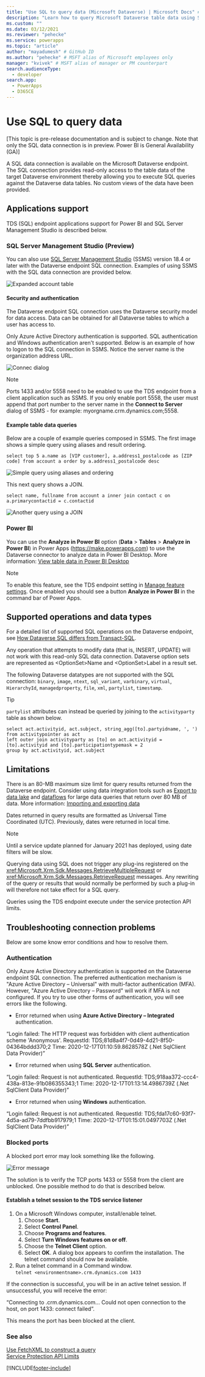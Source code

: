 ```yaml
---
title: "Use SQL to query data (Microsoft Dataverse) | Microsoft Docs" # Intent and product brand in a unique string of 43-59 chars including spaces
description: "Learn how to query Microsoft Dataverse table data using SQL." # 115-145 characters including spaces. This abstract displays in the search result.
ms.custom: ""
ms.date: 03/12/2021
ms.reviewer: "pehecke"
ms.service: powerapps
ms.topic: "article"
author: "mayadumesh" # GitHub ID
ms.author: "pehecke" # MSFT alias of Microsoft employees only
manager: "kvivek" # MSFT alias of manager or PM counterpart
search.audienceType: 
  - developer
search.app: 
  - PowerApps
  - D365CE
---
```


# Use SQL to query data

[This topic is pre-release documentation and is subject to change. Note that only the SQL data connection is in preview. Power BI is General Availability (GA)]

A SQL data connection is available on the Microsoft Dataverse endpoint. The SQL connection provides read-only access to the table data of the target Dataverse environment thereby allowing you to execute SQL queries against the Dataverse data tables. No custom views of the data have been provided.

## Applications support

TDS (SQL) endpoint applications support for Power BI and SQL Server Management Studio is described below.

### SQL Server Management Studio (Preview)

You can also use [SQL Server Management Studio](/sql/ssms/download-sql-server-management-studio-ssms) (SSMS) version 18.4 or later with the Dataverse endpoint SQL connection. Examples of using SSMS with the SQL data connection are provided below.

![Expanded account table](media/ssms-table-expanded.PNG)

#### Security and authentication

The Dataverse endpoint SQL connection uses the Dataverse security model for data access. Data can be obtained for all Dataverse tables to which a user has access to.

Only Azure Active Directory authentication is supported. SQL authentication and Windows authentication aren't supported. Below is an example of how to logon to the SQL connection in SSMS. Notice the server name is the organization address URL.

![Connec dialog](media/ssms-connect-dialog.PNG)

> [!NOTE]
> Ports 1433 and/or 5558 need to be enabled to use the TDS endpoint from a client application such as SSMS. If you only enable port 5558, the user must append that port number to the server name in the **Connect to Server** dialog of SSMS - for example: myorgname.crm.dynamics.com;5558.

#### Example table data queries

Below are a couple of example queries composed in SSMS. The first image shows a simple query using aliases and result ordering.

```tsql
select top 5 a.name as [VIP customer], a.address1_postalcode as [ZIP code] from account a order by a.address1_postalcode desc
```

![Simple query using aliases and ordering](media/ssms-simple-query.PNG)

This next query shows a JOIN.

```tsql
select name, fullname from account a inner join contact c on a.primarycontactid = c.contactid
```

![Another query using a JOIN](media/ssms-join-query.PNG)

### Power BI

You can use the **Analyze in Power BI** option (**Data** > **Tables** > **Analyze in Power BI**) in Power Apps (https://make.powerapps.com) to use the Dataverse connector to analyze data in Power BI Desktop. More information: [View table data in Power BI Desktop](/powerapps/maker/data-platform/view-entity-data-power-bi)

> [!NOTE]
> To enable this feature, see the TDS endpoint setting in [Manage feature settings](/power-platform/admin/settings-features). Once enabled you should see a button **Analyze in Power BI** in the command bar of Power Apps.

## Supported operations and data types

For a detailed list of supported SQL operations on the Dataverse endpoint, see [How Dataverse SQL differs from Transact-SQL](how-dataverse-sql-differs-from-transact-sql.md).

Any operation that attempts to modify data (that is, INSERT, UPDATE) will not work with this read-only SQL data connection. Dataverse option sets are represented as \<OptionSet\>Name and \<OptionSet\>Label in a result set.

The following Dataverse datatypes are not supported with the SQL connection: `binary`, `image`,
`ntext`, `sql_variant`, `varbinary`, `virtual`, `HierarchyId`, `managedproperty`, `file`, `xml`, `partylist`, `timestamp`.

> [!TIP]
> `partylist` attributes can instead be queried by joining to the `activityparty` table as shown below.
> 
> ```tsql
> select act.activityid, act.subject, string_agg([to].partyidname, ', ')
> from activitypointer as act
> left outer join activityparty as [to] on act.activityid = [to].activityid and [to].participationtypemask = 2
> group by act.activityid, act.subject
> ```

## Limitations

There is an 80-MB maximum size limit for query results returned from the Dataverse endpoint. Consider using data integration tools such as [Export to data lake](../../maker/data-platform/export-to-data-lake.md) and [dataflows](/power-bi/transform-model/dataflows/dataflows-introduction-self-service) for large data queries that return over 80 MB of data. More information: [Importing and exporting data](../../maker/data-platform/import-export-data.md)

Dates returned in query results are formatted as Universal Time Coordinated (UTC). Previously, dates were returned in local time.

> [!NOTE]
> Until a service update planned for January 2021 has deployed, using date filters will be slow.

Querying data using SQL does not trigger any plug-ins registered on the <xref:Microsoft.Xrm.Sdk.Messages.RetrieveMultipleRequest> or <xref:Microsoft.Xrm.Sdk.Messages.RetrieveRequest> messages. Any rewriting of the query or results that would normally be performed by such a plug-in will therefore not take effect for a SQL query.

Queries using the TDS endpoint execute under the service protection API limits.

## Troubleshooting connection problems

Below are some know error conditions and how to resolve them.

### Authentication

Only Azure Active Directory authentication is supported on the Dataverse endpoint SQL connection. The preferred authentication mechanism is "Azure Active Directory – Universal" with multi-factor authentication (MFA). However, "Azure Active Directory – Password" will work if MFA is not configured. If you try to use other forms of authentication, you will see errors like the following.

- Error returned when using **Azure Active Directory – Integrated** authentication.

“Login failed: The HTTP request was forbidden with client authentication scheme 'Anonymous'.
RequestId: TDS;81d8a4f7-0d49-4d21-8f50-04364bddd370;2
Time: 2020-12-17T01:10:59.8628578Z (.Net SqlClient Data Provider)”

- Error returned when using **SQL Server** authentication.

“Login failed: Request is not authenticated.
RequestId: TDS;918aa372-ccc4-438a-813e-91b086355343;1
Time: 2020-12-17T01:13:14.4986739Z (.Net SqlClient Data Provider)”

- Error returned when using **Windows** authentication.

“Login failed: Request is not authenticated.
RequestId: TDS;fda17c60-93f7-4d5a-ad79-7ddfbb917979;1
Time: 2020-12-17T01:15:01.0497703Z (.Net SqlClient Data Provider)”

### Blocked ports

A blocked port error may look something like the following.

![Error message](media/TDS-SQL-blocked-port-error.png)

The solution is to verify the TCP ports 1433 or 5558 from the client are unblocked. One possible method to do that is described below.

#### Establish a telnet session to the TDS service listener

1. On a Microsoft Windows computer, install/enable telnet.
    1. Choose **Start**.
    1. Select **Control Panel**.
    1. Choose **Programs and features**.
    1. Select **Turn Windows features on or off**.
    1. Choose the **Telnet Client** option.
    1. Select **OK**. A dialog box appears to confirm the installation. The telnet command should now be available.
1. Run a telnet command in a Command window.<br/> `telnet <environmentname>.crm.dynamics.com 1433`

If the connection is successful, you will be in an active telnet session. If unsuccessful, you will receive the error:

“Connecting to <environmentname>.crm.dynamics.com… Could not open connection to the host, on port 1433: connect failed”. 

This means the port has been blocked at the client.

### See also

[Use FetchXML to construct a query](dataverse-sql-query.md)  
[Service Protection API Limits](api-limits.md)


[!INCLUDE[footer-include](../../includes/footer-banner.md)]